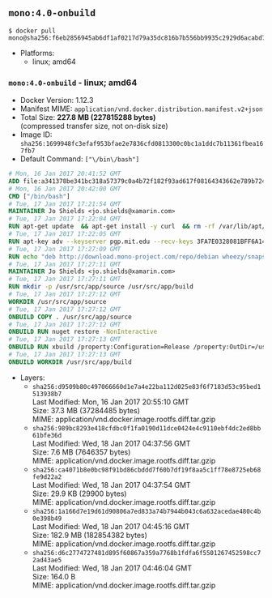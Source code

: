 ## `mono:4.0-onbuild`

```console
$ docker pull mono@sha256:f6eb2856945ab6df1af0217d79a35dc816b7b556bb9935c2929d6acabd7f105d
```

-	Platforms:
	-	linux; amd64

### `mono:4.0-onbuild` - linux; amd64

-	Docker Version: 1.12.3
-	Manifest MIME: `application/vnd.docker.distribution.manifest.v2+json`
-	Total Size: **227.8 MB (227815288 bytes)**  
	(compressed transfer size, not on-disk size)
-	Image ID: `sha256:1699948fc3efaf953bfae2e7836cfd0813300c0bc1a1ddc7b11361fbea167fb7`
-	Default Command: `["\/bin\/bash"]`

```dockerfile
# Mon, 16 Jan 2017 20:41:52 GMT
ADD file:a341378be341bc318a57379c0a4b72f182f93ad617f08164343662e789b7244b in / 
# Mon, 16 Jan 2017 20:42:00 GMT
CMD ["/bin/bash"]
# Tue, 17 Jan 2017 17:21:54 GMT
MAINTAINER Jo Shields <jo.shields@xamarin.com>
# Tue, 17 Jan 2017 17:22:04 GMT
RUN apt-get update 	&& apt-get install -y curl 	&& rm -rf /var/lib/apt/lists/*
# Tue, 17 Jan 2017 17:22:05 GMT
RUN apt-key adv --keyserver pgp.mit.edu --recv-keys 3FA7E0328081BFF6A14DA29AA6A19B38D3D831EF
# Tue, 17 Jan 2017 17:27:09 GMT
RUN echo "deb http://download.mono-project.com/repo/debian wheezy/snapshots/4.0.5.1 main" > /etc/apt/sources.list.d/mono-xamarin.list         && echo "deb http://download.mono-project.com/repo/debian 40-security main" >> /etc/apt/sources.list.d/mono-xamarin.list 	&& apt-get update 	&& apt-get install -y mono-devel ca-certificates-mono fsharp mono-vbnc nuget 	&& rm -rf /var/lib/apt/lists/*
# Tue, 17 Jan 2017 17:27:11 GMT
MAINTAINER Jo Shields <jo.shields@xamarin.com>
# Tue, 17 Jan 2017 17:27:11 GMT
RUN mkdir -p /usr/src/app/source /usr/src/app/build
# Tue, 17 Jan 2017 17:27:12 GMT
WORKDIR /usr/src/app/source
# Tue, 17 Jan 2017 17:27:12 GMT
ONBUILD COPY . /usr/src/app/source
# Tue, 17 Jan 2017 17:27:12 GMT
ONBUILD RUN nuget restore -NonInteractive
# Tue, 17 Jan 2017 17:27:13 GMT
ONBUILD RUN xbuild /property:Configuration=Release /property:OutDir=/usr/src/app/build/
# Tue, 17 Jan 2017 17:27:13 GMT
ONBUILD WORKDIR /usr/src/app/build
```

-	Layers:
	-	`sha256:d9509b80c497066660d1e7a4e22ba112d025e83f6f7183d53c95bed1513938b7`  
		Last Modified: Mon, 16 Jan 2017 20:55:10 GMT  
		Size: 37.3 MB (37284485 bytes)  
		MIME: application/vnd.docker.image.rootfs.diff.tar.gzip
	-	`sha256:989bc8293e418cfdbc0f1fa0190d11dce0424e4c9110ebf4dc2ed8bb61bfe36d`  
		Last Modified: Wed, 18 Jan 2017 04:37:56 GMT  
		Size: 7.6 MB (7646357 bytes)  
		MIME: application/vnd.docker.image.rootfs.diff.tar.gzip
	-	`sha256:ca4071b8e0bc98f91bd86cbddd7f60b7df19f8aa5c1ff78e8725eb68fe9d22a2`  
		Last Modified: Wed, 18 Jan 2017 04:37:54 GMT  
		Size: 29.9 KB (29900 bytes)  
		MIME: application/vnd.docker.image.rootfs.diff.tar.gzip
	-	`sha256:1a166d7e19d61d90806a7ed833a74b7944b043c6a632acedae480c4b0e398b49`  
		Last Modified: Wed, 18 Jan 2017 04:45:16 GMT  
		Size: 182.9 MB (182854382 bytes)  
		MIME: application/vnd.docker.image.rootfs.diff.tar.gzip
	-	`sha256:d6c2774727481d895f60867a359a7768b1fdfa6f5501267452598cc72ad43ae5`  
		Last Modified: Wed, 18 Jan 2017 04:46:04 GMT  
		Size: 164.0 B  
		MIME: application/vnd.docker.image.rootfs.diff.tar.gzip
